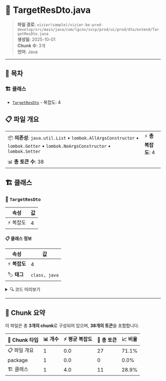 # 📄 TargetResDto.java

> **파일 경로**: `vizier(sample)/vizier-be-prod-develop/src/main/java/com/lgcns/svcp/prod/ui/prod/dto/extend/TargetResDto.java`  
> **생성일**: 2025-10-01  
> **Chunk 수**: 3개  
> **언어**: Java
---

## 📑 목차

### 🏗️ 클래스
- [`TargetResDto`](#class-targetresdto) - 복잡도: 4

## 📋 파일 개요

| | |
|--|--|
| 📦 **의존성**: `java.util.List` • `lombok.AllArgsConstructor` • `lombok.Getter` • `lombok.NoArgsConstructor` • `lombok.Setter` | ⚡ **총 복잡도**: 4 |
| 📊 **총 토큰 수**: 38 |  |



## 🏗️ 클래스

### <a id="class-targetresdto"></a>🎯 `TargetResDto`

| 속성 | 값 |
|------|----|
| ⚡ 복잡도 | 4 |



#### 📋 클래스 정보

| 속성 | 값 |
|------|----|
| ⚡ **복잡도** | 4 || 📍 **라인 범위** | 14-14 |
| 🏷️ **태그** | `class, java` |

<details>
<summary>🔍 코드 미리보기</summary>

```java
public class TargetResDto {
	private List<OffrGrpResDto> leaderGrp;
	private List<OffrGrpResDto> followerGrp;
}...
```

**Chunk 정보**
- 🆔 **ID**: `e5e6706b29ed`
- 📍 **라인**: 14-14
- 📊 **토큰**: 11
- 🏷️ **태그**: `class, java`

</details>

---





## 🧩 Chunk 요약

이 파일은 총 **3개의 chunk**로 구성되어 있으며, **38개의 토큰**을 포함합니다.

| 🧩 Chunk 타입 | 📊 개수 | ⚡ 평균 복잡도 | 📝 총 토큰 | 📈 비율 |
|---------------|--------|-------------|----------|--------|
| 📋 파일 개요 | 1 | 0.0 | 27 | 71.1% |
| package | 1 | 0.0 | 0 | 0.0% |
| 🏗️ 클래스 | 1 | 4.0 | 11 | 28.9% |

